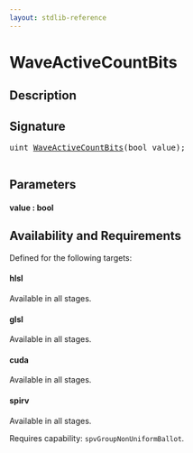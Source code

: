 ```yaml
---
layout: stdlib-reference
---
```


# WaveActiveCountBits

## Description





## Signature 

<pre>
<span class="code_keyword">uint</span> <a href="/stdlib-reference/global-decls/WaveActiveCountBits">WaveActiveCountBits</a>(<span class="code_keyword">bool</span> <span class='code_param'>value</span>);

</pre>

## Parameters

#### value : bool

## Availability and Requirements

Defined for the following targets:

#### hlsl
Available in all stages.

#### glsl
Available in all stages.

#### cuda
Available in all stages.

#### spirv
Available in all stages.

Requires capability: `spvGroupNonUniformBallot`.


